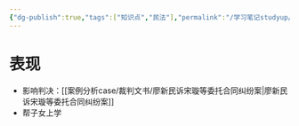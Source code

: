 ```yaml
---
{"dg-publish":true,"tags":["知识点","民法"],"permalink":"/学习笔记studyup/民法总论/干扰公权力行使或破坏公平竞争秩序的交易/","dgPassFrontmatter":true,"created":"2024-11-18T10:51:55.820+08:00","updated":"2024-11-18T10:52:14.046+08:00"}
---
```


# 表现
- 影响判决：[[案例分析case/裁判文书/廖新民诉宋璇等委托合同纠纷案\|廖新民诉宋璇等委托合同纠纷案]]
- 帮子女上学